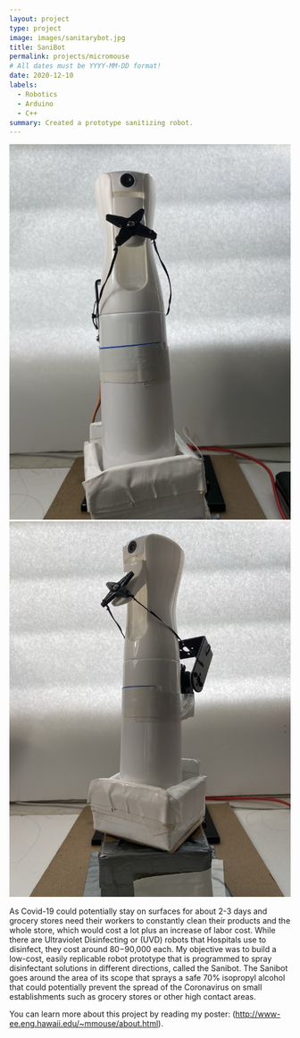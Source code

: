 ```yaml
---
layout: project
type: project
image: images/sanitarybot.jpg
title: SaniBot
permalink: projects/micromouse
# All dates must be YYYY-MM-DD format!
date: 2020-12-10
labels:
  - Robotics
  - Arduino
  - C++
summary: Created a prototype sanitizing robot.
---
```


<div class="ui small rounded images">
  <img class="ui image" src="../images/sanibot.jpg">
  <img class="ui image" src="../images/sanitarybot.jpg">
</div>

As Covid-19 could potentially stay on surfaces for about 2-3 days and grocery stores need their workers to constantly clean their products and the whole store, which would cost a lot plus an increase of labor cost. While there are Ultraviolet Disinfecting or (UVD) robots that Hospitals use to disinfect, they cost around $80-$90,000 each. My objective was to build a low-cost, easily replicable robot prototype that is programmed to spray disinfectant solutions in different directions, called the Sanibot. The Sanibot goes around the area of its scope that sprays a safe 70% isopropyl alcohol that could potentially prevent the spread of the Coronavirus on small establishments such as grocery stores or other high contact areas.

You can learn more about this project by reading my poster: (http://www-ee.eng.hawaii.edu/~mmouse/about.html).



